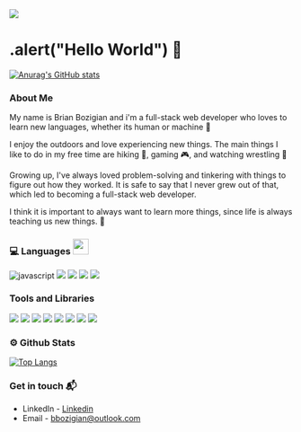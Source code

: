 <img src="https://images.ctfassets.net/4ai1kvq7ogob/6HimXIk2BGAQLCtvls2zy1/25f9d8e25c2950214bda1b2b6a6da176/developer-banner.gif">

# .alert("Hello World") 👋

[![Anurag's GitHub stats](https://github-readme-stats.vercel.app/api?username=BrianBozi&show_icons=true&theme=dracula)](https://github.com/anuraghazra/github-readme-stats)

### About Me
<p>My name is Brian Bozigian and i'm a full-stack web developer who loves to learn new languages, whether its human or machine 🤖 </p>

<p>I enjoy the outdoors and love experiencing new things. The main things I like to do in my free time are hiking 🥾, gaming 🎮, and watching wrestling 💪 </p>

<p> Growing up, I've always loved problem-solving and tinkering with things to figure out how they worked. It is safe to say that I never grew out of that, which led to becoming a full-stack web developer. </p>

<p> I think it is important to always want to learn more things, since life is always teaching us new things. 🌱  </p>


### 💻 Languages <img src = "https://media2.giphy.com/media/QssGEmpkyEOhBCb7e1/giphy.gif?cid=ecf05e47a0n3gi1bfqntqmob8g9aid1oyj2wr3ds3mg700bl&rid=giphy.gif" width = 28px>


<p>
<img src="https://img.shields.io/badge/JavaScript-F7DF1E?style=for-the-badge&logo=javascript&logoColor=black" alt="javascript"/> 
<img src="https://img.shields.io/badge/Node.js-339933?style=for-the-badge&logo=nodedotjs&logoColor=white">
<img src="https://img.shields.io/badge/PostgreSQL-316192?style=for-the-badge&logo=postgresql&logoColor=white">
 <img src="https://img.shields.io/badge/HTML5-E34F26?style=for-the-badge&logo=html5&logoColor=white">
<img src="https://img.shields.io/badge/CSS3-1572B6?style=for-the-badge&logo=css3&logoColor=white">
 
</p>


### Tools and Libraries

<p>
<img src="https://img.shields.io/badge/React-20232A?style=for-the-badge&logo=react&logoColor=61DAFB">
<img src="https://img.shields.io/badge/Express.js-000000?style=for-the-badge&logo=express&logoColor=white">
<img src="https://img.shields.io/badge/npm-CB3837?style=for-the-badge&logo=npm&logoColor=white">
<img src="https://img.shields.io/badge/Bootstrap-563D7C?style=for-the-badge&logo=bootstrap&logoColor=white">
<img src="https://img.shields.io/badge/Docker-2CA5E0?style=for-the-badge&logo=docker&logoColor=white">
<img src="https://img.shields.io/badge/Git-F05032?style=for-the-badge&logo=git&logoColor=white">
<img src="https://img.shields.io/badge/GitHub-100000?style=for-the-badge&logo=github&logoColor=white">
<img src="https://img.shields.io/badge/Slack-4A154B?style=for-the-badge&logo=slack&logoColor=white">
</p>

### ⚙️ Github Stats

[![Top Langs](https://github-readme-stats.vercel.app/api/top-langs/?username=BrianBozi&layout=compact)](https://github.com/anuraghazra/github-readme-stats)


###  Get in touch 📬 
- LinkedIn - <a href="https://www.linkedin.com/in/brian-bozigian/">Linkedin</a>
- Email - <bbozigian@outlook.com>
